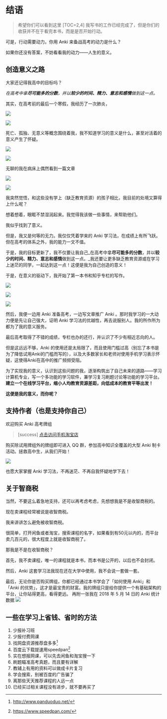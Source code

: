 # 结语
> 希望你们可以看到这里
[TOC=2,4]
我写书的工作已经完成了，但是你们的收获并不在于看完本书，而是是否开始行动。

可是，行动需要动力。你用 Anki 来备战高考的动力是什么？

如果你还没有答案，不妨看看我的动力——人生的意义。

## 创造意义之路

大家还记得我高中的目标吗？

_在高考中拿**尽可能多的分数**，并以**较少的时间、精力、意志和感情**做到这一点。_

其实，在高考前的最后一个寒假，我经历了一次肺炎，

![](.gitbook/assets/tim-jie-tu-20180930213112.png)

![](.gitbook/assets/tim-jie-tu-20180930213123.png)

死亡、孤独、无意义等概念围绕着我，我不知道学习的意义是什么，甚至对活着的意义产生了怀疑。

![](.gitbook/assets/tim-jie-tu-20180930213146.png)

![](.gitbook/assets/tim-jie-tu-20180930213158.png)

无聊的我在病床上偶然看到一篇文章

![](.gitbook/assets/img_20180930_214637.jpg)

![](.gitbook/assets/img_20180930_214717.jpg)

我突然觉悟，和这些没有学上（缺乏教育资源）的孩子相比，我目前的处境又算得上什么呢？

想着想着，眼眶不禁湿润起来。我觉得我该做一些事情，来帮助他们。

我似乎找到了意义。

但是，我又是何等的无力。我仅仅凭着学来的 Anki 学习法，在成绩上有所飞跃。但在高考的体系之外，我的能力一文不值。

于是，我的目标更新了，我不仅要让我自己_在高考中拿**尽可能多的分数**，并以**较少的时间、精力、意志和感情**做到这一点。_我还要让更多缺乏教育资源或在学习上迷茫的同学，一起达到这一点！这便是我为自己创造的意义！

于是，在意义的驱动下，我开始了第一本书和知乎专栏的写作。  


![](.gitbook/assets/tim-jie-tu-20180930223155.png)

![](.gitbook/assets/tim-jie-tu-20180930223437.png)

![](.gitbook/assets/v2-1a5cf2cf127b2629c227b80cee2a31bf_hd.jpg)

然后，我便一边用 Anki 准备高考，一边写文章推广 Anki 。那时我学习的一大动力便是先让自己强大，证明 Anki 学习法的优越性，再去说服别人。我的所作所为都为了我的意义服务。

最后高考取得了不错的成绩，专栏也办的还行，并认识了不少有相近志向的人。

但是这远远不够，Anki 的使用还是太局限了，而且使用门槛过高（别忘了本书是为了降低试用Anki的门槛而写的），以及大多数家长和老师对使用手机学习表示怀疑，这使得Anki在高中的推广频频受阻。

为了实现我的意义，认识到这些问题的我，逐渐构筑出了自己未来的道路——学习计算机专业，写一个多功能的学习软件，兼学习复习刷题讨论等功能的学习平台。**建立一个在线学习平台，缩小人均教育资源差距，向低成本的教育平等出发！**

**这便是我的意义，而你呢？**

## 支持作者（也是支持你自己）

欢迎购买 Anki 高考牌组
>[success] [点击访问手机淘宝店](http://www.jiagou.cn/tb.asp?link=http://tb.cn/s2TMENw)

购买除试用牌组外的牌组即可进入 QQ 群，参加高中知识全覆盖的大型 Anki 制卡活动。拯救高中生，从我们开始！

![](.gitbook/assets/tao-bao.JPG)

也愿大家掌握 Anki 学习法，不再迷茫、不再自我怀疑地学下去！

## 关于智商税

当然，不要这么着急地支持，还可以再考虑考虑，先想想我是不是收智商税的。

现在卖课程经常被说是收智商税。

我来讲讲怎么避免被收智商税。

很简单，打开闲鱼或者淘宝，搜索课程的名字，如果看到有50元以内的，而平台卖几百元的，很大程度上就是收智商税了。

那我是不是在收智商税？

首先，我不卖课程，唯一的课程就是本书，而本书是公开的，以后也不会封闭。

然后，Anki 这套学习法我现在还在大学中使用，我不会说一套做一套。

最后，无论你是否购买牌组，你都已经通过本书学会了「如何使用 Anki」和「Anki 的优势」，这才是最宝贵的财富。我的牌组只是给你提供一个有基础架构的平台，让你站得更高，看得更远。
再附一张我在 2018 年 5 月 14 日的 Anki 统计数据
![](images/anki-状态-2018-05-1823-26-08.png)
## 一些在学习上省钱、省时的方法

1. 少报补习班
2. 少报付费网课
3. 找网盘资源推荐盘多多[^盘多多]
4. 百度云下载提速用speedpan[^speedpan]
5. 实在想报网课，可以先去闲鱼和淘宝搜一下
6. 刷题瞄准高考真题，而且要有详解
7. 教辅上有用的资料可以做成卡片复习
8. 学会搜索，别被百度的广告骗了
9. 离那些天天推荐课程的人远一点 
10. 已经买过相关课程没有进步，就不要再买了

[^盘多多]: http://www.panduoduo.net/
[^speedpan]: https://www.speedpan.com/
